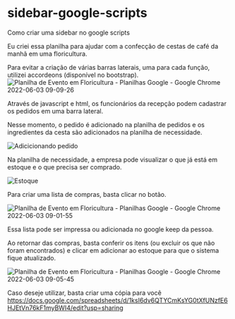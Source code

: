 # sidebar-google-scripts
Como criar uma sidebar no google scripts

Eu criei essa planilha para ajudar com a confecção de cestas de café da manhã em uma floricultura.

Para evitar a criação de várias barras laterais, uma para cada função, utilizei accordeons (disponível no bootstrap).
![Planilha de Evento em Floricultura - Planilhas Google - Google Chrome 2022-06-03 09-09-26](https://user-images.githubusercontent.com/52570539/171851005-6ff8960d-c7da-4b26-ab7e-5e4539707c12.gif)

Através de javascript e html, os funcionários da recepção podem cadastrar os pedidos em uma barra lateral.

Nesse momento, o pedido é adicionado na planilha de pedidos e os ingredientes da cesta são adicionados na planilha de necessidade.

![Adicicionando pedido](https://user-images.githubusercontent.com/52570539/171849353-d7bab916-22db-43e4-8028-ecd960c57079.gif)

Na planilha de necessidade, a empresa pode visualizar o que já está em estoque e o que precisa ser comprado.

![Estoque](https://user-images.githubusercontent.com/52570539/171849603-b0ce13a2-239e-48b7-b920-44af79991a98.png)

Para criar uma lista de compras, basta clicar no botão.

![Planilha de Evento em Floricultura - Planilhas Google - Google Chrome 2022-06-03 09-01-55](https://user-images.githubusercontent.com/52570539/171849967-89f6ae3f-da96-4d61-825b-a38b5c5c50b8.gif)

Essa lista pode ser impressa ou adicionada no google keep da pessoa.

Ao retornar das compras, basta conferir os itens (ou excluir os que não foram encontrados) e clicar em adicionar ao estoque para que o sistema fique atualizado.

![Planilha de Evento em Floricultura - Planilhas Google - Google Chrome 2022-06-03 09-05-45](https://user-images.githubusercontent.com/52570539/171850369-867780cc-5d45-4848-ab23-ab9361483ea7.gif)

Caso deseje utilizar, basta criar uma cópia para você
https://docs.google.com/spreadsheets/d/1ksI6dv6QTYCmKsYG0tXfUNzfE6HJEtVn76kF1myBWI4/edit?usp=sharing
